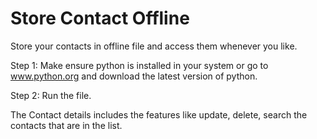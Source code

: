 # Store Contact Offline
Store your contacts in offline file and access them whenever you like.

Step 1: Make ensure python is installed in your system or go to www.python.org and download the latest version of python.

Step 2: Run the file.

The Contact details includes the features like update, delete, search the contacts that are in the list.
